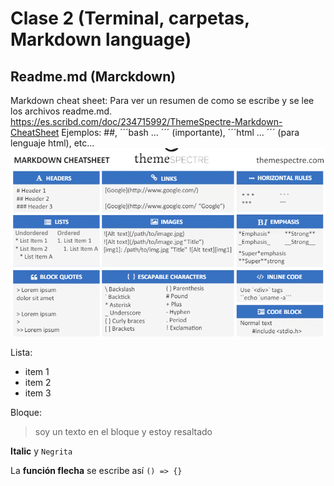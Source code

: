 # Clase 2 (Terminal, carpetas, Markdown language)

## Readme.md (Marckdown)
Markdown cheat sheet: Para ver un resumen de como se escribe y se lee los archivos readme.md. https://es.scribd.com/doc/234715992/ThemeSpectre-Markdown-CheatSheet
Ejemplos: ##, ´´´bash ... ´´´ (importante), ´´´html ... ´´´ (para lenguaje html), etc...
![imagen del chaet sheet](image.png)

Lista: 
- item 1
- item 2
- item 3

Bloque: 

> soy un texto
> en el bloque
> y estoy resaltado

**Italic** y ` Negrita `

La **función flecha** se escribe así `() => {}`